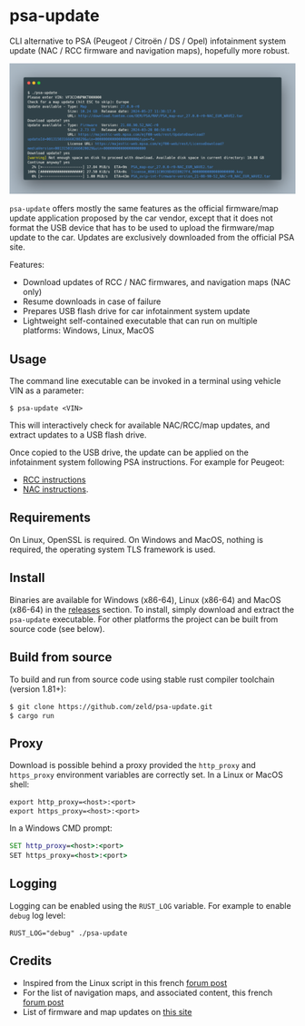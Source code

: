 # psa-update

CLI alternative to PSA (Peugeot / Citroën / DS / Opel) infotainment system update (NAC / RCC firmware and navigation maps),
hopefully more robust.

![Screenshot](screenshot.png)

`psa-update` offers mostly the same features as the official firmware/map update application proposed by the car vendor,
except that it does not format the USB device that has to be used to upload the firmware/map update to the car. Updates
are exclusively downloaded from the official PSA site.

Features:
- Download updates of RCC / NAC firmwares, and navigation maps (NAC only)
- Resume downloads in case of failure
- Prepares USB flash drive for car infotainment system update
- Lightweight self-contained executable that can run on multiple platforms: Windows, Linux, MacOS

## Usage

The command line executable can be invoked in a terminal using vehicle VIN as a parameter:
```shell
$ psa-update <VIN>
```
This will interactively check for available NAC/RCC/map updates, and extract updates to a USB flash drive.

Once copied to the USB drive, the update can be applied on the infotainment system following PSA instructions.
For example for Peugeot:
- [RCC instructions](https://media-ct-ndp.peugeot.com/file/38/2/map-software-rcc-en.632382.pdf)
- [NAC instructions](https://media-ct-ndp.peugeot.com/file/38/0/map-software-nac-en.632380.pdf).

## Requirements

On Linux, OpenSSL is required. On Windows and MacOS, nothing is required, the operating system TLS framework is used.

## Install

Binaries are available for Windows (x86-64), Linux (x86-64) and MacOS (x86-64) in the [releases](https://github.com/zeld/psa-update/releases) section.
To install, simply download and extract the `psa-update` executable.
For other platforms the project can be built from source code (see below).

## Build from source

To build and run from source code using stable rust compiler toolchain (version 1.81+):
```shell
$ git clone https://github.com/zeld/psa-update.git
$ cargo run
```

## Proxy

Download is possible behind a proxy provided the `http_proxy` and `https_proxy` environment variables are correctly set.
In a Linux or MacOS shell:
```shell
export http_proxy=<host>:<port>
export https_proxy=<host>:<port>
```
In a Windows CMD prompt:
```cmd
SET http_proxy=<host>:<port>
SET https_proxy=<host>:<port>
```

## Logging

Logging can be enabled using the `RUST_LOG` variable. For example to enable `debug` log level:
```shell
RUST_LOG="debug" ./psa-update
```

## Credits

- Inspired from the Linux script in this french [forum post](https://www.forum-peugeot.com/Forum/threads/app-peugeot-update-logiciel-alternatif-multi-os-v1-5-26-08-2021.119707/)
- For the list of navigation maps, and associated content, this french [forum post](https://forum-auto.caradisiac.com/topic/129967-le-nac-du-3008-ii-et-de-tous-les-v%C3%A9hicules-psa-lisez-en-premier-la-page-n%C2%B012/)
- List of firmware and map updates on [this site](https://sites.google.com/view/nac-rcc/)
